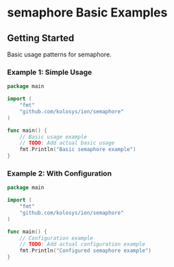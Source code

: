 # semaphore Basic Examples

## Getting Started

Basic usage patterns for semaphore.

### Example 1: Simple Usage

```go
package main

import (
    "fmt"
    "github.com/kolosys/ion/semaphore"
)

func main() {
    // Basic usage example
    // TODO: Add actual basic usage
    fmt.Println("Basic semaphore example")
}
```

### Example 2: With Configuration

```go
package main

import (
    "fmt"
    "github.com/kolosys/ion/semaphore"
)

func main() {
    // Configuration example
    // TODO: Add actual configuration example
    fmt.Println("Configured semaphore example")
}
```
